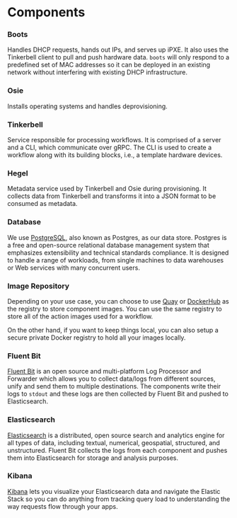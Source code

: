 # Components

### Boots

Handles DHCP requests, hands out IPs, and serves up iPXE.
It also uses the Tinkerbell client to pull and push hardware data.
`boots` will only respond to a predefined set of MAC addresses so it can be deployed in an existing network without interfering with existing DHCP infrastructure.

### Osie

Installs operating systems and handles deprovisioning.

### Tinkerbell

Service responsible for processing workflows.
It is comprised of a server and a CLI, which communicate over gRPC.
The CLI is used to create a workflow along with its building blocks, i.e., a template hardware devices.

### Hegel

Metadata service used by Tinkerbell and Osie during provisioning.
It collects data from Tinkerbell and transforms it into a JSON format to be consumed as metadata.

### Database

We use [PostgreSQL](https://www.postgresql.org/), also known as Postgres, as our data store.
Postgres is a free and open-source relational database management system that emphasizes extensibility and technical standards compliance.
It is designed to handle a range of workloads, from single machines to data warehouses or Web services with many concurrent users.

### Image Repository

Depending on your use case, you can choose to use [Quay](https://quay.io/) or [DockerHub](https://hub.docker.com/) as the registry to store component images.
You can use the same registry to store all of the action images used for a workflow.

On the other hand, if you want to keep things local, you can also setup a secure private Docker registry to hold all your images locally.

### Fluent Bit

[Fluent Bit](https://fluentbit.io/) is an open source and multi-platform Log Processor and Forwarder which allows you to collect data/logs from different sources, unify and send them to multiple destinations.
The components write their logs to `stdout` and these logs are then collected by Fluent Bit and pushed to Elasticsearch.

### Elasticsearch

[Elasticsearch](https://www.elastic.co/) is a distributed, open source search and analytics engine for all types of data, including textual, numerical, geospatial, structured, and unstructured.
Fluent Bit collects the logs from each component and pushes them into Elasticsearch for storage and analysis purposes.

### Kibana

[Kibana](https://www.elastic.co/kibana) lets you visualize your Elasticsearch data and navigate the Elastic Stack so you can do anything from tracking query load to understanding the way requests flow through your apps.
